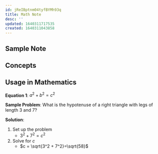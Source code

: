 ```yaml
---
id: jReIBptnm04tyfBYMh93q
title: Math Note
desc: ''
updated: 1640311717535
created: 1640311043858
---
```


## Sample Note

## Concepts

## Usage in Mathematics

**Equation 1**:  $a^2 + b^2 = c^2$

**Sample Problem**: 
 What is the hypotenuse of a right triangle with legs of length $3$ and $7$?

**Solution**:
1. Set up the problem
    - $3^2 + 7^2 = c^2$
2. Solve for $c$
    - $c = \sqrt{3^2 + 7^2}=\sqrt{58}$